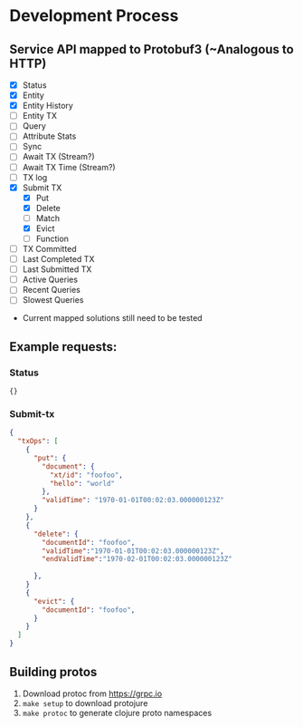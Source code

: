 # Development Process

## Service API mapped to Protobuf3 (~Analogous to HTTP)
- [x] Status
- [x] Entity
- [x] Entity History
- [ ] Entity TX
- [ ] Query
- [ ] Attribute Stats
- [ ] Sync
- [ ] Await TX (Stream?)
- [ ] Await TX Time (Stream?)
- [ ] TX log
- [x] Submit TX
    - [x] Put
    - [x] Delete
    - [ ] Match
    - [x] Evict
    - [ ] Function
- [ ] TX Committed
- [ ] Last Completed TX
- [ ] Last Submitted TX
- [ ] Active Queries
- [ ] Recent Queries
- [ ] Slowest Queries

* Current mapped solutions still need to be tested

## Example requests:
### Status
`{}`

### Submit-tx
```json
{
  "txOps": [
    {
      "put": {
        "document": {
          "xt/id": "foofoo",
          "hello": "world"
        },
        "validTime": "1970-01-01T00:02:03.000000123Z"
      }
    },
    {
      "delete": {
        "documentId": "foofoo",
        "validTime":"1970-01-01T00:02:03.000000123Z",
        "endValidTime":"1970-02-01T00:02:03.000000123Z"
        
      },
    }
    {
      "evict": {
        "documentId": "foofoo",
      }
    }
  ]
}
```

## Building protos
1. Download protoc from https://grpc.io
2. `make setup` to download protojure
3. `make protoc` to generate clojure proto namespaces
